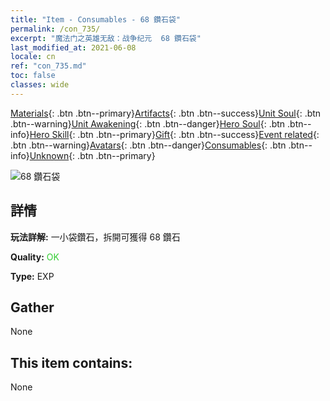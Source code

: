 ```yaml
---
title: "Item - Consumables - 68 鑽石袋"
permalink: /con_735/
excerpt: "魔法门之英雄无敌：战争纪元  68 鑽石袋"
last_modified_at: 2021-06-08
locale: cn
ref: "con_735.md"
toc: false
classes: wide
---
```

 [Materials](/ItemsCN/){: .btn .btn--primary}[Artifacts](/ItemsCN/Artifacts/){: .btn .btn--success}[Unit Soul](/ItemsCN/UnitSoul/){: .btn .btn--warning}[Unit Awakening](/ItemsCN/UnitAwakening/){: .btn .btn--danger}[Hero Soul](/ItemsCN/HeroSoul/){: .btn .btn--info}[Hero Skill](/ItemsCN/HeroSkill/){: .btn .btn--primary}[Gift](/ItemsCN/Gift/){: .btn .btn--success}[Event related](/ItemsCN/Events/){: .btn .btn--warning}[Avatars](/ItemsCN/Avatars/){: .btn .btn--danger}[Consumables](/ItemsCN/Consumables/){: .btn .btn--info}[Unknown](/ItemsCN/Unknown/){: .btn .btn--primary}

 ![68 鑽石袋](/images/t/i_tool_30271.png)

## 詳情
 **玩法詳解:** 一小袋鑽石，拆開可獲得 68 鑽石

 **Quality:** <span style="color: #32CD32">OK</span>

 **Type:** EXP

## Gather

  None

## This item contains:

  None

